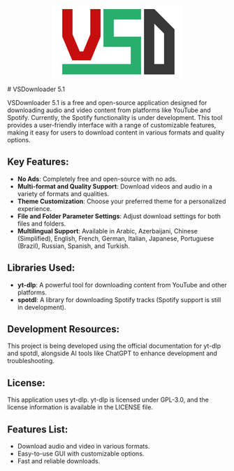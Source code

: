 <p align="center">
  <img src="vsd.png" width="300">
</p>

<span align="center"># VSDownloader 5.1</span>

VSDownloader 5.1 is a free and open-source application designed for downloading audio and video content from platforms like YouTube and Spotify. Currently, the Spotify functionality is under development. This tool provides a user-friendly interface with a range of customizable features, making it easy for users to download content in various formats and quality options.

## Key Features:
- **No Ads**: Completely free and open-source with no ads.
- **Multi-format and Quality Support**: Download videos and audio in a variety of formats and qualities.
- **Theme Customization**: Choose your preferred theme for a personalized experience.
- **File and Folder Parameter Settings**: Adjust download settings for both files and folders.
- **Multilingual Support**: Available in Arabic, Azerbaijani, Chinese (Simplified), English, French, German, Italian, Japanese, Portuguese (Brazil), Russian, Spanish, and Turkish.

## Libraries Used:
- **yt-dlp**: A powerful tool for downloading content from YouTube and other platforms.
- **spotdl**: A library for downloading Spotify tracks (Spotify support is still in development).

## Development Resources:
This project is being developed using the official documentation for yt-dlp and spotdl, alongside AI tools like ChatGPT to enhance development and troubleshooting.

## License:
This application uses yt-dlp. yt-dlp is licensed under GPL-3.0, and the license information is available in the LICENSE file.

## Features List:
- Download audio and video in various formats.
- Easy-to-use GUI with customizable options.
- Fast and reliable downloads.
